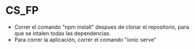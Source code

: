 # CS_FP
- Correr el comando "npm install" despues de clonar el repositorio, para que se intalen todas las dependencias.
- Para correr la aplicación, correr el comando "ionic serve"
